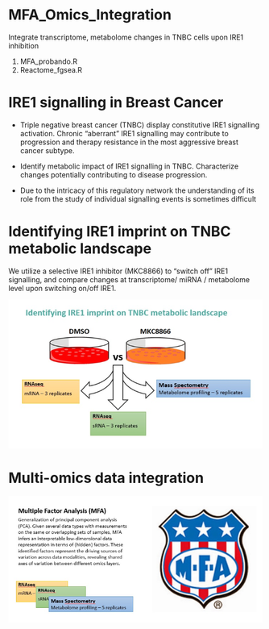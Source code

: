 # MFA_Omics_Integration
 Integrate transcriptome, metabolome changes in TNBC cells upon IRE1 inhibition

1. MFA_probando.R
2. Reactome_fgsea.R

# IRE1 signalling in Breast Cancer

* Triple negative breast cancer (TNBC) display constitutive IRE1 signalling activation. Chronic “aberrant” IRE1 signalling may contribute to progression and therapy resistance in the most aggressive breast cancer subtype.

* Identify metabolic impact of IRE1 signalling in TNBC. Characterize changes potentially contributing to disease progression. 

* Due to the intricacy of this regulatory network the understanding of its role from the study of individual signalling events is sometimes difficult

# Identifying IRE1 imprint on TNBC metabolic landscape

We utilize a selective IRE1 inhibitor (MKC8866) to “switch off” IRE1 signalling, and compare changes at transcriptome/ miRNA / metabolome level upon switching on/off IRE1.

![Test Image 1](https://raw.githubusercontent.com/xaitorx/MFA_Omics_Integration/v1/pics/test1.jpg)

# Multi-omics data integration

![Test Image 2](https://raw.githubusercontent.com/xaitorx/MFA_Omics_Integration/v1/pics/test2.jpg)
